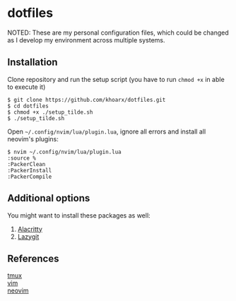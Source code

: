 # dotfiles
NOTED: These are my personal configuration files, which could be changed as I develop my environment across multiple systems.

## Installation
Clone repository and run the setup script (you have to run `chmod +x` in able to execute it)
```shell script
$ git clone https://github.com/khoarx/dotfiles.git
$ cd dotfiles
$ chmod +x ./setup_tilde.sh
$ ./setup_tilde.sh
```
Open `~/.config/nvim/lua/plugin.lua`, ignore all errors and install all neovim's plugins:
```shell script
$ nvim ~/.config/nvim/lua/plugin.lua
:source %
:PackerClean
:PackerInstall
:PackerCompile
```

## Additional options
You might want to install these packages as well:
1. [Alacritty](https://github.com/alacritty/alacritty)
2. [Lazygit](https://github.com/jesseduffield/lazygit)

## References
[tmux](https://github.com/tmux/tmux)\
[vim](https://www.vim.org/)\
[neovim](https://neovim.io/)
